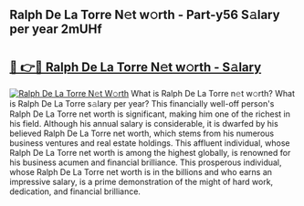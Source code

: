 ## Ralph De La Torre N𝚎t w𝚘rth - Part-y56 S𝚊lary per year 2mUHf

# <h2><a href="http://gc04by.nevu.top/?p=Ralph+De+La+Torre">🔗 👉🔴 Ralph De La Torre N𝚎t w𝚘rth - S𝚊lary</a></h2>

[![Ralph De La Torre N𝚎t W𝚘rth](https://i.imgur.com/Oavwk0R.jpeg)](http://gc04by.nevu.top/?p=Ralph+De+La+Torre)
What is Ralph De La Torre n𝚎t w𝚘rth? What is Ralph De La Torre s𝚊lary per year?
This financially well-off person's Ralph De La Torre net worth is significant, making him one of the richest in his field. Although his annual salary is considerable, it is dwarfed by his believed Ralph De La Torre net worth, which stems from his numerous business ventures and real estate holdings. This affluent individual, whose Ralph De La Torre net worth is among the highest globally, is renowned for his business acumen and financial brilliance. This prosperous individual, whose Ralph De La Torre net worth is in the billions and who earns an impressive salary, is a prime demonstration of the might of hard work, dedication, and financial brilliance.
